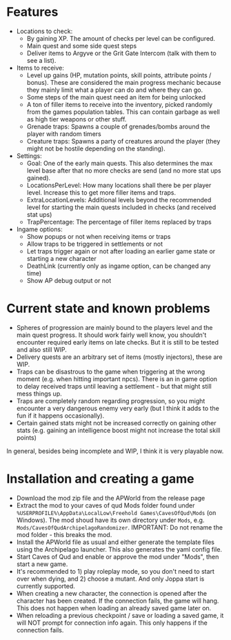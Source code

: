# Features
* Locations to check:
  * By gaining XP. The amount of checks per level can be configured.
  * Main quest and some side quest steps
  * Deliver items to Argyve or the Grit Gate Intercom (talk with them to see a list).
* Items to receive:
  * Level up gains (HP, mutation points, skill points, attribute points / bonus). These are
    considered the main progress mechanic because they mainly limit what a player can do and where
    they can go.
  * Some steps of the main quest need an item for being unlocked
  * A ton of filler items to receive into the inventory, picked randomly from the games population
    tables. This can contain garbage as well as high tier weapons or other stuff.
  * Grenade traps: Spawns a couple of grenades/bombs around the player with random timers
  * Creature traps: Spawns a party of creatures around the player (they might not be hostile
    depending on the standing).
* Settings:
  * Goal: One of the early main quests. This also determines the max level base after that no more
    checks are send (and no more stat ups gained).
  * LocationsPerLevel: How many locations shall there be per player level. Increase this to get more
    filler items and traps.
  * ExtraLocationLevels: Additional levels beyond the recommended level for starting the main quests
    included in checks (and received stat ups)
  * TrapPercentage: The percentage of filler items replaced by traps
* Ingame options:
  * Show popups or not when receiving items or traps
  * Allow traps to be triggered in settlements or not
  * Let traps trigger again or not after loading an earlier game state or starting a new character
  * DeathLink (currently only as ingame option, can be changed any time)
  * Show AP debug output or not

# Current state and known problems

* Spheres of progression are mainly bound to the players level and the main quest progress. It
  should work fairly well know, you shouldn't encounter required early items on late checks. But it
  is still to be tested and also still WIP.
* Delivery quests are an arbitrary set of items (mostly injectors), these are WIP.
* Traps can be disastrous to the game when triggering at the wrong moment (e.g. when hitting
  important npcs). There is an in game option to delay received traps
  until leaving a settlement - but that might still mess things up.
* Traps are completely random regarding progression, so you might encounter a very dangerous enemy
  very early (but I think it adds to the fun if it happens occasionally).
* Certain gained stats might not be increased correctly on gaining other stats (e.g. gaining an
  intelligence boost might not increase the total skill points)

In general, besides being incomplete and WIP, I think it is very playable now.

# Installation and creating a game
* Download the mod zip file and the APWorld from the release page
* Extract the mod to your caves of qud Mods folder found under
  `%USERPROFILE%\AppData\LocalLow\Freehold Games\CavesOfQud\Mods` (on Windows). The mod shoud have its
  own directory under `Mods`, e.g. `Mods/CavesOfQudArchipelagoRandomizer`. IMPORTANT: Do not rename
  the mod folder - this breaks the mod.
* Install the APWorld file as usual and either generate the template files using the Archipelago
  launcher. This also generates the yaml config file.
* Start Caves of Qud and enable or approve the mod under "Mods", then start a new game.
* It's recommended to 1) play roleplay mode, so you don't need to start over when dying, and 2)
  choose a mutant. And only Joppa start is currently supported.
* When creating a new character, the connection is opened after the character has been created. If
  the connection fails, the game will hang. This does not happen when loading an already saved game
  later on.
* When reloading a previous checkpoint / save or loading a saved game, it will NOT prompt for
  connection info again. This only happens if the connection fails.

